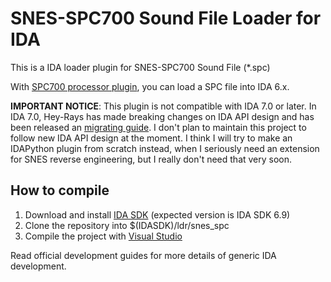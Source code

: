 SNES-SPC700 Sound File Loader for IDA
=====================================

This is a IDA loader plugin for SNES-SPC700 Sound File (*.spc)

With [SPC700 processor plugin](https://github.com/gocha/ida-spc700-module), you can load a SPC file into IDA 6.x.

**IMPORTANT NOTICE**:
This plugin is not compatible with IDA 7.0 or later. In IDA 7.0, Hey-Rays has made breaking changes on IDA API design and has been released an [migrating guide](https://www.hex-rays.com/products/ida/7.0/docs/api70_porting_guide.shtml). I don't plan to maintain this project to follow new IDA API design at the moment. I think I will try to make an IDAPython plugin from scratch instead, when I seriously need an extension for SNES reverse engineering, but I really don't need that very soon.

How to compile
--------------

1. Download and install [IDA SDK](https://www.hex-rays.com/products/ida/support/download.shtml) (expected version is IDA SDK 6.9)
2. Clone the repository into $(IDASDK)/ldr/snes_spc
3. Compile the project with [Visual Studio](https://www.visualstudio.com/downloads/download-visual-studio-vs.aspx)

Read official development guides for more details of generic IDA development.
